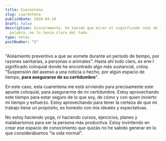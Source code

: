 ```yaml
---
title: Cuarentena
slug: cuarentena
publishDate: 2020-04-18
draft: false
description: Sinceramente, he tenido que mirar el significado real de la
  palabra, no lo tenía claro del todo.
type: notas
postNumber: "2"
---
```


"Aislamiento preventivo a que se somete durante un período de tiempo, por razones sanitarias, a personas o animales". Hasta ahí todo claro, es ene l significado coloquial donde he encontrado algo más sustancial, *coloq.* "Suspensión del asenso a una noticia o hecho, por algún espacio de tiempo, **para asegurarse de su certidumbre**".

En este caso, esta cuarentena me está sirviendo para precisamente este apunte coloquial, para asegurarme de mi certidumbre. Estoy aprovechando este tiempo para estar seguro de lo que soy, de cómo y con quien invierto mi tiempo y esfuerzo. Estoy aprovechando para tener la certeza de que mi trabajo tiene un propósito, es honesto con mis ideales y expectativas.

No estoy haciendo yoga, ni haciendo cursos, ejercicios, planes y malabarismos para ser la persona más productiva. Estoy invirtiendo en crear ese espacio de conocimiento que quizás no he sabido generar en lo que considerábamos "la vida normal".